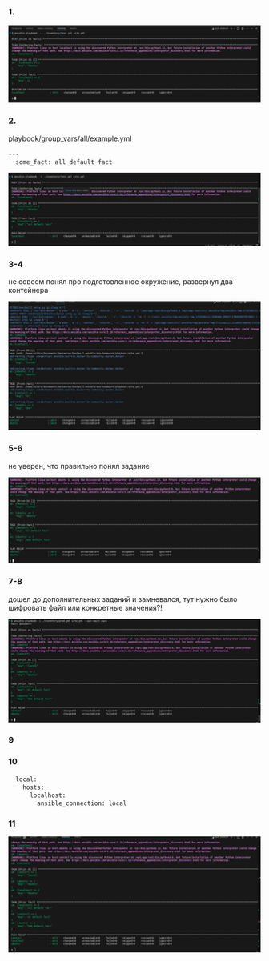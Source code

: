 ## 

### 1. 

![alt text](image.png)

### 2.

playbook/group_vars/all/example.yml
```
---
  some_fact: all default fact

```

![alt text](image-1.png)

### 3-4

не совсем понял про подготовленное окружение, развернул два контейнера

![alt text](image-2.png)

### 5-6

не уверен, что правильно понял задание

![alt text](image-3.png)

### 7-8

дошел до дополнительных заданий и замневался, тут нужно было шифровать файл или конкретные значения?!

![alt text](image-4.png)

### 9

### 10

```
  local:
    hosts:
      localhost:
        ansible_connection: local
```

### 11

![alt text](image-5.png)

